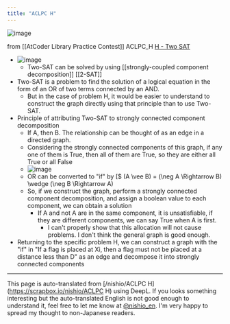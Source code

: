 ```yaml
---
title: "ACLPC H"
---
```


![image](https://gyazo.com/8226413287676381d2b6bd90036798ef/thumb/1000)

from [[AtCoder Library Practice Contest]]
ACLPC_H
[H - Two SAT](https://atcoder.jp/contests/practice2/tasks/practice2_h)
- ![image](https://gyazo.com/5e370ce12c72189acac9ebddccbfd576/thumb/1000)
    - Two-SAT can be solved by using [[strongly-coupled component decomposition]] [[2-SAT]]
- Two-SAT is a problem to find the solution of a logical equation in the form of an OR of two terms connected by an AND.
    - But in the case of problem H, it would be easier to understand to construct the graph directly using that principle than to use Two-SAT.
- Principle of attributing Two-SAT to strongly connected component decomposition
    - If A, then B. The relationship can be thought of as an edge in a directed graph.
    - Considering the strongly connected components of this graph, if any one of them is True, then all of them are True, so they are either all True or all False
    - ![image](https://gyazo.com/8226413287676381d2b6bd90036798ef/thumb/1000)
    - OR can be converted to "if" by [$ (A \vee B) = (\neg A \Rightarrow B) \wedge (\neg B \Rightarrow A)
    - So, if we construct the graph, perform a strongly connected component decomposition, and assign a boolean value to each component, we can obtain a solution
        - If A and not A are in the same component, it is unsatisfiable, if they are different components, we can say True when A is first.
            - I can't properly show that this allocation will not cause problems. I don't think the general graph is good enough.
- Returning to the specific problem H, we can construct a graph with the "if" in "If a flag is placed at Xi, then a flag must not be placed at a distance less than D" as an edge and decompose it into strongly connected components
---
This page is auto-translated from [/nishio/ACLPC H](https://scrapbox.io/nishio/ACLPC H) using DeepL. If you looks something interesting but the auto-translated English is not good enough to understand it, feel free to let me know at [@nishio_en](https://twitter.com/nishio_en). I'm very happy to spread my thought to non-Japanese readers.